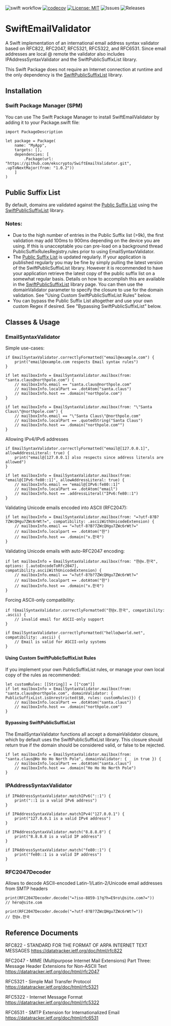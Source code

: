 ![swift workflow](https://github.com/ekscrypto/SwiftEmailValidator/actions/workflows/swift.yml/badge.svg) [![codecov](https://codecov.io/gh/ekscrypto/SwiftEmailValidator/branch/main/graph/badge.svg?token=W9KO1BG8S0)](https://codecov.io/gh/ekscrypto/SwiftEmailValidator) [![License: MIT](https://img.shields.io/badge/License-MIT-yellow.svg)](https://opensource.org/licenses/MIT) ![Issues](https://img.shields.io/github/issues/ekscrypto/SwiftEmailValidator) ![Releases](https://img.shields.io/github/v/release/ekscrypto/SwiftEmailValidator)

# SwiftEmailValidator

A Swift implementation of an international email address syntax validator based on RFC822, RFC2047, RFC5321, RFC5322, and RFC6531. 
Since email addresses are local @ remote the validator also includes IPAddressSyntaxValidator and the SwiftPublicSuffixList library.

This Swift Package does not require an Internet connection at runtime and the only dependency is the [SwiftPublicSuffixList](https://github.com/ekscrypto/SwiftPublicSuffixList) library.

## Installation
### Swift Package Manager (SPM)

You can use The Swift Package Manager to install SwiftEmailValidator by adding it to your Package.swift file:

    import PackageDescription

    let package = Package(
        name: "MyApp",
        targets: [],
        dependencies: [
            .Package(url: "https://github.com/ekscrypto/SwiftEmailValidator.git", .upToNextMajor(from: "1.0.2"))
        ]
    )

## Public Suffix List

By default, domains are validated against the [Public Suffix List](https://publicsuffix.org) using the [SwiftPublicSuffixList](https://github.com/ekscrypto/SwiftPublicSuffixList) library.

### Notes:
* Due to the high number of entries in the Public Suffix list (>9k), the first validation may add 100ms to 900ms depending on the device you are using.  If this is unacceptable you can
 pre-load on a background thread PublicSuffixRulesRegistry.rules prior to using EmailSyntaxValidator.
* The [Public Suffix List](https://publicsuffix.org) is updated regularly. If your application is published regularly you may be fine by simply pulling the latest version of the SwiftPublicSuffixList library.  However it is recommended to have
your application retrieve the latest copy of the public suffix list on a somewhat regular basis.  Details on how to accomplish this are available in the [SwiftPublicSuffixList](https://github.com/ekscrypto/SwiftPublicSuffixList) library page.  You can then use the domainValidator parameter to specify the closure to use for the domain validation.  See "Using Custom SwiftPublicSuffixList Rules" below.
* You can bypass the Public Suffix List altogether and use your own custom Regex if desired. See "Bypassing SwiftPublicSuffixList" below.

## Classes & Usage

### EmailSyntaxValidator

Simple use-cases:

    if EmailSyntaxValidator.correctlyFormatted("email@example.com") {
        print("email@example.com respects Email syntax rules")
    }

    if let mailboxInfo = EmailSyntaxValidator.mailbox(from: "santa.claus@northpole.com") {
        // mailboxInfo.email == "santa.claus@northpole.com"
        // mailboxInfo.localPart == .dotAtom("santa.claus")
        // mailboxInfo.host == .domain("northpole.com")
    }
    
    if let mailboxInfo = EmailSyntaxValidator.mailbox(from: "\"Santa Claus\"@northpole.com") {
        // mailboxInfo.email == "\"Santa Claus\"@northpole.com"
        // mailboxInfo.localPart == .quotedString("Santa Claus")
        // mailboxInfo.host == .domain("northpole.com"")
    }

Allowing IPv4/IPv6 addresses
    
    if EmailSyntaxValidator.correctlyFormatted("email@[127.0.0.1]", allowAddressLiteral: true) {
        print("email@[127.0.0.1] also respects since address literals are allowed")
    }
    
    if let mailboxInfo = EmailSyntaxValidator.mailbox(from: "email@[IPv6:fe80::1]", allowAddressLiteral: true) {
        // mailboxInfo.email == "email@[IPv6:fe80::1]"
        // mailboxInfo.localPart == .dotAtom("email")
        // mailboxInfo.host == .addressLiteral("IPv6:fe80::1")
    }

Validating Unicode emails encoded into ASCII (RFC2047):
    
    if let mailboxInfo = EmailSyntaxValidator.mailbox(from: "=?utf-8?B?7ZWcQHgu7ZWc6rWt?=", compatibility: .asciiWithUnicodeExtension) {
        // mailboxInfo.email == "=?utf-8?B?7ZWcQHgu7ZWc6rWt?="
        // mailboxInfo.localpart == .dotAtom("한")
        // mailboxInfo.host == .domain("x.한국")
    }

Validating Unicode emails with auto-RFC2047 encoding:

    if let mailboxInfo = EmailSyntaxValidator.mailbox(from: "한@x.한국", options: [.autoEncodeToRfc2047], compatibility.asciiWithUnicodeExtension) {
        // mailboxInfo.email == "=?utf-8?b?7ZWcQHgu7ZWc6rWt?="
        // mailboxInfo.localpart == .dotAtom("한")
        // mailboxInfo.host == .domain("x.한국")
    }

Forcing ASCII-only compatibility:

    if !EmailSyntaxValidator.correctlyFormatted("한@x.한국", compatibility: .ascii) {
        // invalid email for ASCII-only support
    }
    
    if EmailSyntaxValidator.correctlyFormatted("hello@world.net", compatibility: .ascii) {
        // Email is valid for ASCII-only systems
    }
    
#### Using Custom SwiftPublicSuffixList Rules
If you implement your own PublicSuffixList rules, or manage your own local copy of the rules as recommended:

    let customRules: [[String]] = [["com"]]
    if let mailboxInfo = EmailSyntaxValidator.mailbox(from: "santa.claus@northpole.com", domainValidator: { PublicSuffixList.isUnrestricted($0, rules: customRules)}) {
        // mailboxInfo.localPart == .dotAtom("santa.claus")
        // mailboxInfo.host == .domain("northpole.com")
    }

#### Bypassing SwiftPublicSuffixList
The EmailSyntaxValidator functions all accept a domainValidator closure, which by default uses the SwiftPublicSuffixList library.  This closure should return true if the domain should be considered valid, or false to be rejected.

    if let mailboxInfo = EmailSyntaxValidator.mailbox(from: "santa.claus@Ho Ho Ho North Pole", domainValidator: { _ in true }) {
        // mailboxInfo.localPart == .dotAtom("santa.claus")
        // mailboxInfo.host == .domain("Ho Ho Ho North Pole")
    }

### IPAddressSyntaxValidator

    if IPAddressSyntaxValidator.matchIPv6("::1") {
        print("::1 is a valid IPv6 address")
    }

    if IPAddressSyntaxValidator.matchIPv4("127.0.0.1") {
        print("127.0.0.1 is a valid IPv4 address")
    }
    
    if IPAddressSyntaxValidator.match("8.8.8.8") {
        print("8.8.8.8 is a valid IP address")
    }
    
    if IPAddressSyntaxValidator.match("fe80::1") {
        print("fe80::1 is a valid IP address")
    }


### RFC2047Decoder
Allows to decode ASCII-encoded Latin-1/Latin-2/Unicode email addresses from SMTP headers

    print(RFC2047Decoder.decode("=?iso-8859-1?q?h=E9ro\@site.com?=")) 
    // héro@site.com
    
    print(RFC2047Decoder.decode("=?utf-8?B?7ZWcQHgu7ZWc6rWt?="))
    // 한@x.한국

## Reference Documents

RFC822 - STANDARD FOR THE FORMAT OF ARPA INTERNET TEXT MESSAGES
https://datatracker.ietf.org/doc/html/rfc822

RFC2047 - MIME (Multipurpose Internet Mail Extensions) Part Three: Message Header Extensions for Non-ASCII Text
https://datatracker.ietf.org/doc/html/rfc2047

RFC5321 - Simple Mail Transfer Protocol
https://datatracker.ietf.org/doc/html/rfc5321

RFC5322 - Internet Message Format
https://datatracker.ietf.org/doc/html/rfc5322

RFC6531 - SMTP Extension for Internationalized Email
https://datatracker.ietf.org/doc/html/rfc6531
